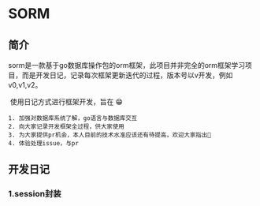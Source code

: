 # SORM

## 简介

​	sorm是一款基于go数据库操作包的orm框架，此项目并非完全的orm框架学习项目，而是开发日记，记录每次框架更新迭代的过程，版本号以v开发，例如 v0,v1,v2。

​	使用日记方式进行框架开发，旨在 😁

 	1. 加强对数据库系统了解，go语言与数据库交互     
 	2. 向大家记录开发框架全过程，供大家使用
 	3. 为大家提供pr机会，本人目前的技术水准应该还有待提高，欢迎大家指出🤠
 	4. 体验处理issue，与pr

## 开发日记

### 1.session封装

